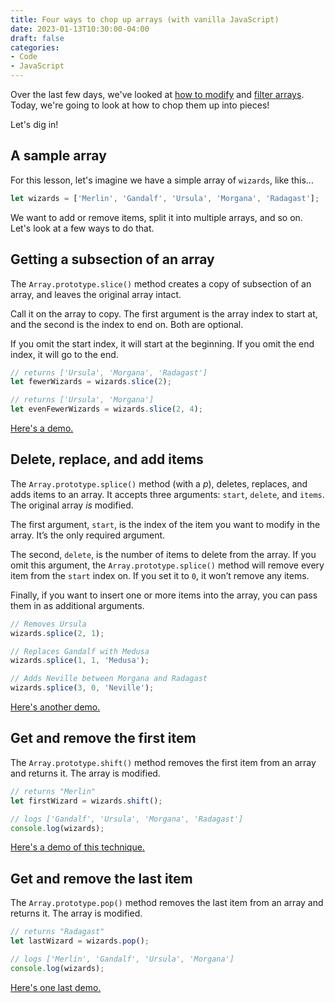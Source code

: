 ```yaml
---
title: Four ways to chop up arrays (with vanilla JavaScript)
date: 2023-01-13T10:30:00-04:00
draft: false
categories:
- Code
- JavaScript
---
```


Over the last few days, we've looked at [how to modify](/two-ways-to-modify-arrays-with-vanilla-javascript/) and [filter arrays](/two-ways-to-filter-arrays-with-vanilla-javascript/). Today, we're going to look at how to chop them up into pieces!

Let's dig in!

## A sample array

For this lesson, let's imagine we have a simple array of `wizards`, like this...

```js
let wizards = ['Merlin', 'Gandalf', 'Ursula', 'Morgana', 'Radagast'];
```

We want to add or remove items, split it into multiple arrays, and so on. Let's look at a few ways to do that.

## Getting a subsection of an array

The `Array.prototype.slice()` method creates a copy of subsection of an array, and leaves the original array intact.

Call it on the array to copy. The first argument is the array index to start at, and the second is the index to end on. Both are optional. 

If you omit the start index, it will start at the beginning. If you omit the end index, it will go to the end.

```js
// returns ['Ursula', 'Morgana', 'Radagast']
let fewerWizards = wizards.slice(2);

// returns ['Ursula', 'Morgana']
let evenFewerWizards = wizards.slice(2, 4);
```

[Here's a demo.](https://codepen.io/cferdinandi/pen/oNMWRKd?editors=0011)

## Delete, replace, and add items

The `Array.prototype.splice()` method (with a _p_), deletes, replaces, and adds items to an array. It accepts three arguments: `start`, `delete`, and `items`. The original array _is_ modified.

The first argument, `start`, is the index of the item you want to modify in the array. It’s the only required argument.

The second, `delete`, is the number of items to delete from the array. If you omit this argument, the `Array.prototype.splice()` method will remove every item from the `start` index on. If you set it to `0`, it won’t remove any items.

Finally, if you want to insert one or more items into the array, you can pass them in as additional arguments.

```js
// Removes Ursula
wizards.splice(2, 1);

// Replaces Gandalf with Medusa
wizards.splice(1, 1, 'Medusa');

// Adds Neville between Morgana and Radagast
wizards.splice(3, 0, 'Neville');
```

[Here's another demo.](https://codepen.io/cferdinandi/pen/KKBmjPV?editors=0011)

## Get and remove the first item

The `Array.prototype.shift()` method removes the first item from an array and returns it. The array is modified.

```js
// returns "Merlin"
let firstWizard = wizards.shift();

// logs ['Gandalf', 'Ursula', 'Morgana', 'Radagast']
console.log(wizards);
```

[Here's a demo of this technique.](https://codepen.io/cferdinandi/pen/bGjWPEN?editors=0011)

## Get and remove the last item

The `Array.prototype.pop()` method removes the last item from an array and returns it. The array is modified.

```js
// returns "Radagast"
let lastWizard = wizards.pop();

// logs ['Merlin', 'Gandalf', 'Ursula', 'Morgana']
console.log(wizards);
```

[Here's one last demo.](https://codepen.io/cferdinandi/pen/yLqbdOV?editors=0011)